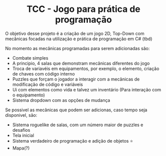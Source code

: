  # <div align="center">  TCC - Jogo para prática de programação </div>
 
 <div align="left"> 
   O objetivo desse projeto é a criação de um jogo 2D, Top-Down com mecânicas focadas na utilização e prática de programação em C# (tbd)

  No momento as mecânicas programadas para serem adicionadas são:
  - Combate simples
  - A principio, 4 salas que demonstram mecânicas diferentes do jogo
  - Troca de variavéis em equipamentos, por exemplo, o elemento, criação de chaves com código interno
  - Puzzles que forçam o jogador a interagir com a mecânicas de modificação de código e variáveis
  - Ui com elementos como vida e talvez um inventário (Para interação com o equipamento)
  - Sistema dropdown com as opções de mudança
    
 Se possivel as mecânicas que podem ser adicionas, caso tempo seja disponivel, são:
 - Sistema roguelike de salas, com um número maior de puzzles e desafios
 - Tela inicial
 - Sistema verdadeiro de programação e adição de objetos :star: 
 - Mapa(?)
 
 
 </div>
